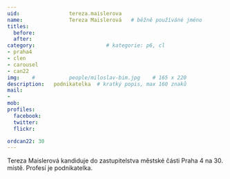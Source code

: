 ```yaml
---
uid:                tereza.maislerova
name:               Tereza Maislerová 	# běžně používáné jméno
titles:
  before:
  after:
category:                       # kategorie: p6, cl
- praha4
- clen
- carousel
- can22
img: 	#	        people/miloslav-bim.jpg    # 165 x 220
description:   podnikatelka  # kratký popis, max 160 znaků
mail:
- 
mob:			
profiles:
  facebook:
  twitter: 
  flickr: 

ordcan22: 30
---
```


Tereza Maislerová kandiduje do zastupitelstva městské části Praha 4 na 30. místě. Profesí je podnikatelka.
